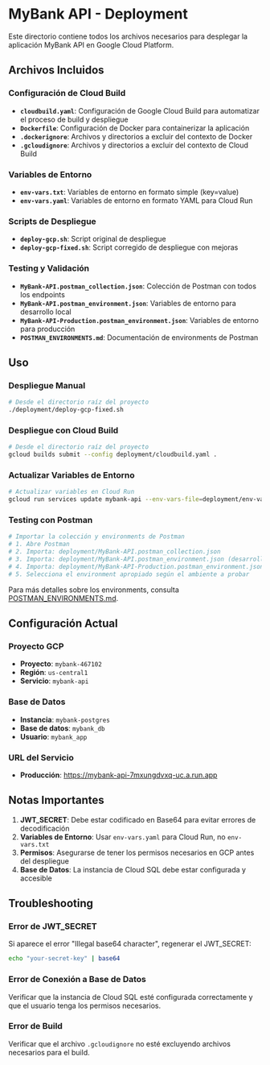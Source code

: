 # MyBank API - Deployment

Este directorio contiene todos los archivos necesarios para desplegar la aplicación MyBank API en Google Cloud Platform.

## Archivos Incluidos

### Configuración de Cloud Build
- **`cloudbuild.yaml`**: Configuración de Google Cloud Build para automatizar el proceso de build y despliegue
- **`Dockerfile`**: Configuración de Docker para containerizar la aplicación
- **`.dockerignore`**: Archivos y directorios a excluir del contexto de Docker
- **`.gcloudignore`**: Archivos y directorios a excluir del contexto de Cloud Build

### Variables de Entorno
- **`env-vars.txt`**: Variables de entorno en formato simple (key=value)
- **`env-vars.yaml`**: Variables de entorno en formato YAML para Cloud Run

### Scripts de Despliegue
- **`deploy-gcp.sh`**: Script original de despliegue
- **`deploy-gcp-fixed.sh`**: Script corregido de despliegue con mejoras

### Testing y Validación
- **`MyBank-API.postman_collection.json`**: Colección de Postman con todos los endpoints
- **`MyBank-API.postman_environment.json`**: Variables de entorno para desarrollo local
- **`MyBank-API-Production.postman_environment.json`**: Variables de entorno para producción
- **`POSTMAN_ENVIRONMENTS.md`**: Documentación de environments de Postman

## Uso

### Despliegue Manual
```bash
# Desde el directorio raíz del proyecto
./deployment/deploy-gcp-fixed.sh
```

### Despliegue con Cloud Build
```bash
# Desde el directorio raíz del proyecto
gcloud builds submit --config deployment/cloudbuild.yaml .
```

### Actualizar Variables de Entorno
```bash
# Actualizar variables en Cloud Run
gcloud run services update mybank-api --env-vars-file=deployment/env-vars.yaml --region=us-central1
```

### Testing con Postman
```bash
# Importar la colección y environments de Postman
# 1. Abre Postman
# 2. Importa: deployment/MyBank-API.postman_collection.json
# 3. Importa: deployment/MyBank-API.postman_environment.json (desarrollo local)
# 4. Importa: deployment/MyBank-API-Production.postman_environment.json (producción)
# 5. Selecciona el environment apropiado según el ambiente a probar
```

Para más detalles sobre los environments, consulta [POSTMAN_ENVIRONMENTS.md](POSTMAN_ENVIRONMENTS.md).

## Configuración Actual

### Proyecto GCP
- **Proyecto**: `mybank-467102`
- **Región**: `us-central1`
- **Servicio**: `mybank-api`

### Base de Datos
- **Instancia**: `mybank-postgres`
- **Base de datos**: `mybank_db`
- **Usuario**: `mybank_app`

### URL del Servicio
- **Producción**: https://mybank-api-7mxungdvxq-uc.a.run.app

## Notas Importantes

1. **JWT_SECRET**: Debe estar codificado en Base64 para evitar errores de decodificación
2. **Variables de Entorno**: Usar `env-vars.yaml` para Cloud Run, no `env-vars.txt`
3. **Permisos**: Asegurarse de tener los permisos necesarios en GCP antes del despliegue
4. **Base de Datos**: La instancia de Cloud SQL debe estar configurada y accesible

## Troubleshooting

### Error de JWT_SECRET
Si aparece el error "Illegal base64 character", regenerar el JWT_SECRET:
```bash
echo "your-secret-key" | base64
```

### Error de Conexión a Base de Datos
Verificar que la instancia de Cloud SQL esté configurada correctamente y que el usuario tenga los permisos necesarios.

### Error de Build
Verificar que el archivo `.gcloudignore` no esté excluyendo archivos necesarios para el build. 